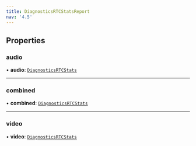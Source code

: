 ```yaml
---
title: DiagnosticsRTCStatsReport
nav: '4.5'
---
```


## Properties

### audio

• **audio**: [`DiagnosticsRTCStats`](/api-reference/javascript/v2/interfaces/DiagnosticsRTCStats)

---

### combined

• **combined**: [`DiagnosticsRTCStats`](/api-reference/javascript/v2/interfaces/DiagnosticsRTCStats)

---

### video

• **video**: [`DiagnosticsRTCStats`](/api-reference/javascript/v2/interfaces/DiagnosticsRTCStats)
